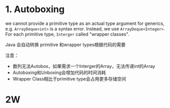 # 1. Autoboxing

we cannot provide a primitive type as an actual type argument for generics, e.g. `ArrayDeque<int>` is a syntax error. Instead, we use `ArrayDeque<Integer>`. For each primitive type, `Interger` called "wrapper classes".

Java 会自动转换 primitive 和wrapper types根据代码的需要

注意：
 - 数列无法Autobox，如果需求一个Interger的Array，无法传递int的Array
 - Autoboxing和Unboxing会增加代码的时间消耗
 - Wrapper Class相比于primitive type会占用更多存储空间

# 2W

<!--stackedit_data:
eyJoaXN0b3J5IjpbNjQxODU0NDYwXX0=
-->